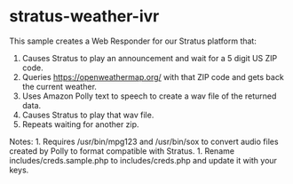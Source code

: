 # stratus-weather-ivr

This sample creates a Web Responder for our Stratus platform that:

1. Causes Stratus to play an announcement and wait for a 5 digit US ZIP code.
1. Queries https://openweathermap.org/ with that ZIP code and gets back the current weather.
1. Uses Amazon Polly text to speech to create a wav file of the returned data.
1. Causes Stratus to play that wav file.
1. Repeats waiting for another zip.

Notes:
	1.  Requires /usr/bin/mpg123 and /usr/bin/sox to convert audio files created by Polly to format compatible with Stratus.
	1.  Rename includes/creds.sample.php to includes/creds.php and update it with your keys.

